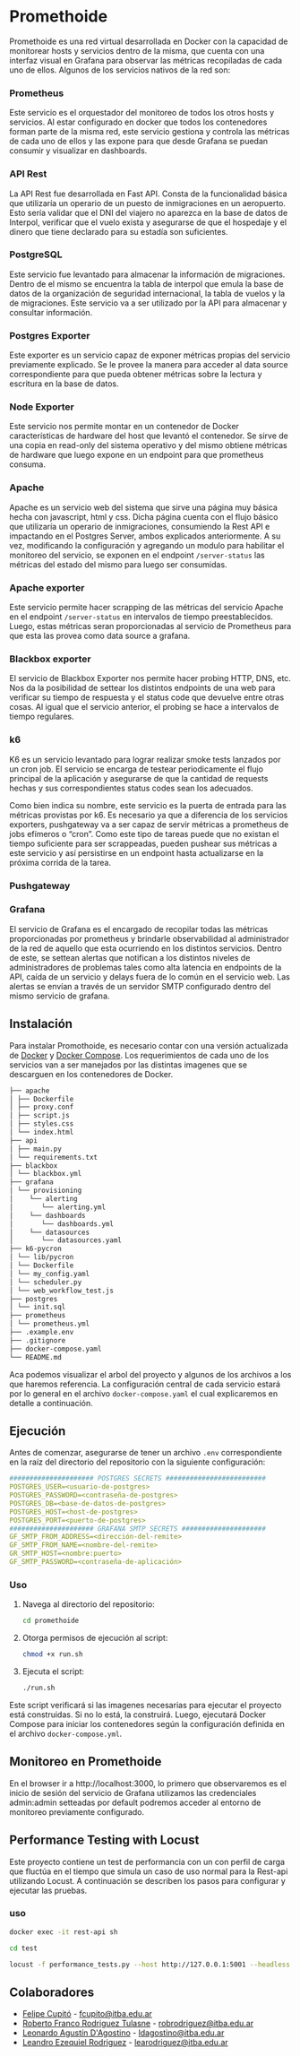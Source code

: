 # Promethoide

Promethoide es una red virtual desarrollada en Docker con la capacidad de monitorear hosts y servicios dentro de la misma, que cuenta con una interfaz visual en Grafana para observar las métricas recopiladas de cada uno de ellos. Algunos de los servicios nativos de la red son:

### Prometheus

Este servicio es el orquestador del monitoreo de todos los otros hosts y servicios. Al estar configurado en docker que todos los contenedores forman parte de la misma red, este servicio gestiona y controla las métricas de cada uno de ellos y las expone para que desde Grafana se puedan consumir y visualizar en dashboards.

### API Rest

La API Rest fue desarrollada en Fast API. Consta de la funcionalidad básica que utilizaría un operario de un puesto de inmigraciones en un aeropuerto. Esto sería validar que el DNI del viajero no aparezca en la base de datos de Interpol, verificar que el vuelo exista y asegurarse de que el hospedaje y el dinero que tiene declarado para su estadía son suficientes.

### PostgreSQL

Este servicio fue levantado para almacenar la información de migraciones. Dentro de el mismo se encuentra la tabla de interpol que emula la base de datos de la organización de seguridad internacional, la tabla de vuelos y la de migraciones. Este servicio va a ser utilizado por la API para almacenar y consultar información.

### Postgres Exporter

Este exporter es un servicio capaz de exponer métricas propias del servicio previamente explicado. Se le provee la manera para acceder al data source correspondiente para que pueda obtener métricas sobre la lectura y escritura en la base de datos.

### Node Exporter

Este servicio nos permite montar en un contenedor de Docker características de hardware del host que levantó el contenedor. Se sirve de una copia en read-only del sistema operativo y del mismo obtiene métricas de hardware que luego expone en un endpoint para que prometheus consuma.

### Apache

Apache es un servicio web del sistema que sirve una página muy básica hecha con javascript, html y css. Dicha página cuenta con el flujo básico que utilizaría un operario de inmigraciones, consumiendo la Rest API e impactando en el Postgres Server, ambos explicados anteriormente. A su vez, modificando la configuración y agregando un modulo para habilitar el monitoreo del servicio, se exponen en el endpoint `/server-status` las métricas del estado del mismo para luego ser consumidas.

### Apache exporter

Este servicio permite hacer scrapping de las métricas del servicio Apache en el endpoint `/server-status` en intervalos de tiempo preestablecidos. Luego, estas métricas seran proporcionadas al servicio de Prometheus para que esta las provea como data source a grafana.

### Blackbox exporter

El servicio de Blackbox Exporter nos permite hacer probing HTTP, DNS, etc. Nos da la posibilidad de settear los distintos endpoints de una web para verificar su tiempo de respuesta y el status code que devuelve entre otras cosas. Al igual que el servicio anterior, el probing se hace a intervalos de tiempo regulares.

### k6

K6 es un servicio levantado para lograr realizar smoke tests lanzados por un cron job. El servicio se encarga de testear periodicamente el flujo principal de la aplicación y asegurarse de que la cantidad de requests hechas y sus correspondientes status codes sean los adecuados.

Como bien indica su nombre, este servicio es la puerta de entrada para las métricas provistas por k6. Es necesario ya que a diferencia de los servicios exporters, pushgateway va a ser capaz de servir métricas a prometheus de jobs efímeros o “cron”. Como este tipo de tareas puede que no existan el tiempo suficiente para ser scrappeadas, pueden pushear sus métricas a este servicio y así persistirse en un endpoint hasta actualizarse en la próxima corrida de la tarea.

### Pushgateway

### Grafana

El servicio de Grafana es el encargado de recopilar todas las métricas proporcionadas por prometheus y brindarle observabilidad al administrador de la red de aquello que esta ocurriendo en los distintos servicios. Dentro de este, se settean alertas que notifican a los distintos niveles de administradores de problemas tales como alta latencia en endpoints de la API, caída de un servicio y delays fuera de lo común en el servicio web. Las alertas se envían a través de un servidor SMTP configurado dentro del mismo servicio de grafana.

## Instalación

Para instalar Promothoide, es necesario contar con una versión actualizada de [Docker](https://docs.docker.com/engine/install/) y [Docker Compose](https://docs.docker.com/compose/install/). Los requerimientos de cada uno de los servicios van a ser manejados por las distintas imagenes que se descarguen en los contenedores de Docker.

```bash
├── apache
│ ├── Dockerfile
│ ├── proxy.conf
│ ├── script.js
│ ├── styles.css
│ └── index.html
├── api
│ ├── main.py
│ └── requirements.txt
├── blackbox
│ └── blackbox.yml
├── grafana
│ └── provisioning
│    └── alerting
│       └── alerting.yml
│    └── dashboards
│       └── dashboards.yml
│    └── datasources
│       └── datasources.yaml
├── k6-pycron
│ └── lib/pycron
│ └── Dockerfile
│ └── my_config.yaml
│ └── scheduler.py
│ └── web_workflow_test.js
├── postgres
│ └── init.sql
├── prometheus
│ └── prometheus.yml
├── .example.env
├── .gitignore
├── docker-compose.yaml 
└── README.md
```

Aca podemos visualizar el arbol del proyecto y algunos de los archivos a los que haremos referencia. La configuración central de cada servicio estará por lo general en el archivo `docker-compose.yaml` el cual explicaremos en detalle a continuación.

## Ejecución

Antes de comenzar, asegurarse de tener un archivo `.env` correspondiente en la raíz del directorio del repositorio con la siguiente configuración:

```yaml
##################### POSTGRES SECRETS #########################
POSTGRES_USER=<usuario-de-postgres>
POSTGRES_PASSWORD=<contraseña-de-postgres>
POSTGRES_DB=<base-de-datos-de-postgres>
POSTGRES_HOST=<host-de-postgres>
POSTGRES_PORT=<puerto-de-postgres>
##################### GRAFANA SMTP SECRETS #####################
GF_SMTP_FROM_ADDRESS=<dirección-del-remite>
GF_SMTP_FROM_NAME=<nombre-del-remite>
GR_SMTP_HOST=<nombre:puerto>
GF_SMTP_PASSWORD=<contraseña-de-aplicación>
```

### Uso

1. Navega al directorio del repositorio:
    
    ```bash
    cd promethoide
    ```
    
2. Otorga permisos de ejecución al script:
    
    ```bash
    chmod +x run.sh
    ```
    
3. Ejecuta el script:
    
    ```bash
    ./run.sh
    ```
    

Este script verificará si las imagenes necesarias para ejecutar el proyecto está construidas. Si no lo está, la construirá. Luego, ejecutará Docker Compose para iniciar los contenedores según la configuración definida en el archivo `docker-compose.yml`.


## Monitoreo en Promethoide
En el browser ir a http://localhost:3000, lo primero que observaremos es el inicio de sesión del servicio de Grafana utilizamos las credenciales admin:admin setteadas por default podremos acceder al entorno de monitoreo previamente configurado.

## Performance Testing with Locust
Este proyecto contiene un test de performancia con un con perfil de carga que fluctúa en el tiempo que simula un caso de uso normal para la Rest-api utilizando Locust. A continuación se describen los pasos para configurar y ejecutar las pruebas.

### uso
```bash
docker exec -it rest-api sh
```
```bash
cd test
```
```bash 
locust -f performance_tests.py --host http://127.0.0.1:5001 --headless
```

<!-- ## Comando útiles para el desarrollo
```bash
docker exec -it postgres_container psql -U <postgres_user>
```
```bash
docker exec -it rest_api sh
```
```bash
docker rm -f $(docker ps -aq)
```
```bash
docker kill <container_name>
```
```bash
docker rmi -f $(docker images -q)
``` -->

## Colaboradores
- [Felipe Cupitó](https://github.com/FelipeCupito) - fcupito@itba.edu.ar
- [Roberto Franco Rodriguez Tulasne](https://github.com/robrodriguez99) - robrodriguez@itba.edu.ar
- [Leonardo Agustín D'Agostino](https://github.com/daguichi) - ldagostino@itba.edu.ar
- [Leandro Ezequiel Rodriguez](https://github.com/erodriguezzz) - learodriguez@itba.edu.ar
